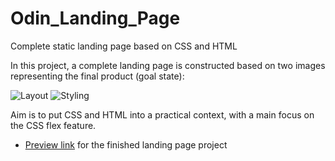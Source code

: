 # Odin_Landing_Page
Complete static landing page based on CSS and HTML

In this project, a complete landing page is constructed based on two images representing the final product (goal state):

![Layout](https://cdn.statically.io/gh/TheOdinProject/curriculum/main/foundations/html_css/project/odin-project.png)
![Styling](https://cdn.statically.io/gh/TheOdinProject/curriculum/main/foundations/html_css/project/colors_and_stuff.png)

Aim is to put CSS and HTML into a practical context, with a main focus on the CSS flex feature.


* [Preview link](https://htmlpreview.github.io/?https://github.com/konrascher3/Odin_Landing_Page/blob/main/) for the finished landing page project
